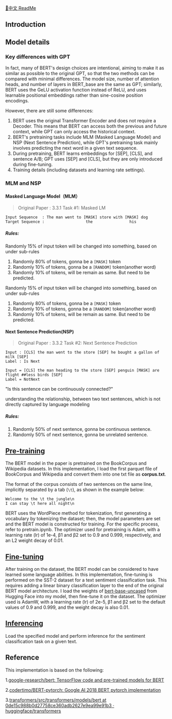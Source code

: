 [📖中文 ReadMe](./README_zh.md)
## Introduction

## Model details

### Key differences with GPT

In fact, many of BERT's design choices are intentional, aiming to make it as similar as possible to the original GPT, so that the two methods can be compared with minimal differences. The model size, number of attention heads, and number of layers in BERT_base are the same as GPT; similarly, BERT uses the GeLU activation function instead of ReLU, and uses learnable positional embeddings rather than sine-cosine position encodings.

However, there are still some differences:

1. BERT uses the original Transformer Encoder and does not require a Decoder. This means that BERT can access both the previous and future context, while GPT can only access the historical context.
2. BERT's pretraining tasks include MLM (Masked Language Model) and NSP (Next Sentence Prediction), while GPT's pretraining task mainly involves predicting the next word in a given text sequence.
3. During pretraining, BERT learns embeddings for [SEP], [CLS], and sentence A/B; GPT uses [SEP] and [CLS], but they are only introduced during fine-tuning.
4. Training details (including datasets and learning rate settings).



### MLM and NSP

#### Masked Language Model（MLM）

> Original Paper : 3.3.1 Task #1: Masked LM 

```
Input Sequence  : The man went to [MASK] store with [MASK] dog
Target Sequence :                  the                his
```

##### Rules:

Randomly 15% of input token will be changed into something, based on under sub-rules

1. Randomly 80% of tokens, gonna be a `[MASK]` token 
2. Randomly 10% of tokens, gonna be a `[RANDOM]` token(another word)
3. Randomly 10% of tokens, will be remain as same. But need to be predicted.

Randomly 15% of input token will be changed into something, based on under sub-rules

1. Randomly 80% of tokens, gonna be a `[MASK]` token
2. Randomly 10% of tokens, gonna be a `[RANDOM]` token(another word)
3. Randomly 10% of tokens, will be remain as same. But need to be predicted.

#### Next Sentence Prediction(NSP)

> Original Paper : 3.3.2 Task #2: Next Sentence Prediction

```
Input : [CLS] the man went to the store [SEP] he bought a gallon of milk [SEP]
Label : Is Next

Input = [CLS] the man heading to the store [SEP] penguin [MASK] are flight ##less birds [SEP]
Label = NotNext
```

"Is this sentence can be continuously connected?"

understanding the relationship, between two text sentences, which is not directly captured by language modeling

##### Rules:

1. Randomly 50% of next sentence, gonna be continuous sentence.
2. Randomly 50% of next sentence, gonna be unrelated sentence.



## [Pre-training](./pretrain.ipynb)

The BERT model in the paper is pretrained on the BookCorpus and Wikipedia datasets. In this implementation, I load the first parquet file of BookCorpus and Wikipedia and convert them into one txt file as **corpus.txt**. 

The format of the corpus consists of two sentences on the same line, implicitly separated by a tab (`\t`), as shown in the example below:

```
Welcome to the \t the jungle\n
I can stay \t here all night\n
```

BERT uses the WordPiece method for tokenization, first generating a vocabulary by tokenizing the dataset; then, the model parameters are set and the BERT model is constructed for training. For the specific process, refer to pretrain.ipynb. The optimizer used for pretraining is Adam, with a learning rate (lr) of 1e-4, β1 and β2 set to 0.9 and 0.999, respectively, and an L2 weight decay of 0.01.	

## [Fine-tuning](./finetune.ipynb) 

After training on the dataset, the BERT model can be considered to have learned some language abilities. In this implementation, fine-tuning is performed on the SST-2 dataset for a text sentiment classification task. This requires adding a linear binary classification layer to the end of the original BERT model architecture. I load the weights of [bert-base-uncased](https://huggingface.co/google-bert/bert-base-uncased) from Hugging Face into my model, then fine-tune it on the dataset. The optimizer used is AdamW, with a learning rate (lr) of 2e-5, β1 and β2 set to the default values of 0.9 and 0.999, and the weight decay is also 0.01.

## [Inferencing](./inference.ipynb) 

Load the specified model and perform inference for the sentiment classification task on a given text.



## Reference

This implementation is based on the following:

1.[google-research/bert: TensorFlow code and pre-trained models for BERT](https://github.com/google-research/bert)

2.[codertimo/BERT-pytorch: Google AI 2018 BERT pytorch implementation](https://github.com/codertimo/BERT-pytorch)

3.[transformers/src/transformers/models/bert at 0de15c988b0d27758ce360adb2627e9ea99e91b3 · huggingface/transformers](https://github.com/huggingface/transformers/tree/0de15c988b0d27758ce360adb2627e9ea99e91b3/src/transformers/models/bert)